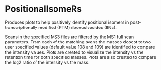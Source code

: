 PositionalIsomeRs
=================
Produces plots to help positively identify positional isomers in post-transcriptionally 
modified (PTM) ribonucleosides (RNs).

Scans in the specified MS3 files are filtered by the MS1 full scan parameters. 
From each of the matching scans the masses closest to two user specified values 
(default value 108 and 109) are identified to compare the intensity values. 
Plots are created to visualize the intensity vs the retention time for both specified masses. 
Plots are also created to compare the log2 ratio of the intensity vs the mass.